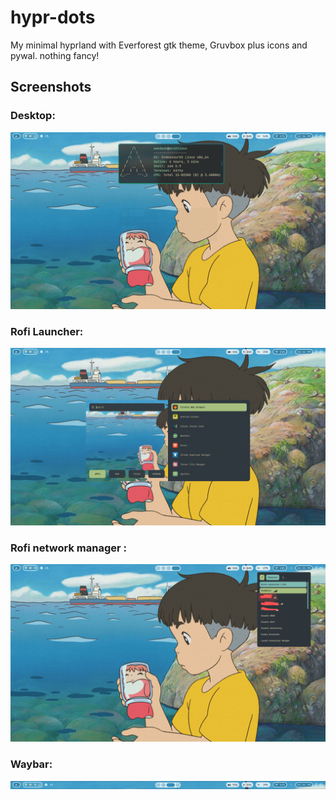 # hypr-dots
 My minimal hyprland with Everforest gtk theme, Gruvbox plus icons and pywal. nothing fancy! 

## Screenshots
### Desktop:
![Screenshot](screenshots/Shot-2024-09-02-133606.png)

### Rofi Launcher:
![Screenshot](screenshots/rofi.png)

### Rofi network manager :
![Screenshot](screenshots/rofi-wifi~2.png)

### Waybar:
![Screenshot](screenshots/waybar.png)